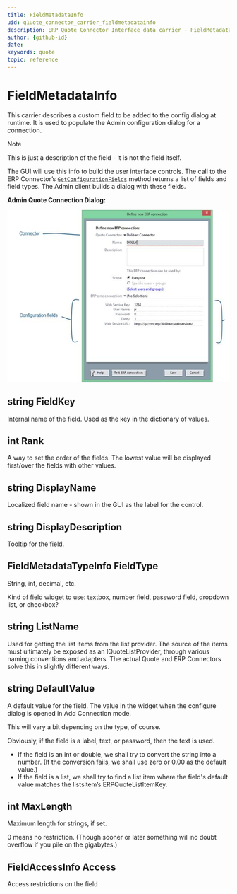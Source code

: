 ```yaml
---
title: FieldMetadataInfo
uid: q1uote_connector_carrier_fieldmetadatainfo
description: ERP Quote Connector Interface data carrier - FieldMetadataInfo
author: {github-id}
date:
keywords: quote
topic: reference
---
```


# FieldMetadataInfo

This carrier describes a custom field to be added to the config dialog at runtime. It is used to populate the Admin configuration dialog for a connection.

> [!NOTE]
> This is just a description of the field - it is not the field itself.

The GUI will use this info to build the user interface controls. The call to the ERP Connector’s [`GetConfigurationFields`](../iquoteconnector.md#dictionaryltstring-fieldmetadatainfo-getconfigurationfields) method returns a list of fields and field types. The Admin client builds a dialog with these fields.

**Admin Quote Connection Dialog:**

![31][img1]

## string FieldKey

Internal name of the field. Used as the key in the dictionary of values.

## int Rank

A way to set the order of the fields. The lowest value will be displayed first/over the fields with other values.

## string DisplayName

Localized field name - shown in the GUI as the label for the control.

## string DisplayDescription

Tooltip for the field.

## FieldMetadataTypeInfo FieldType

String, int, decimal, etc.

Kind of field widget to use: textbox, number field, password field, dropdown list, or checkbox?

## string ListName

Used for getting the list items from the list provider. The source of the items must ultimately be exposed as an IQuoteListProvider, through various naming conventions and adapters. The actual Quote and ERP Connectors solve this in slightly different ways.

## string DefaultValue

A default value for the field. The value in the widget when the configure dialog is opened in Add Connection mode.

This will vary a bit depending on the type, of course.

Obviously, if the field is a label, text, or password, then the text is used.

* If the field is an int or double, we shall try to convert the string into a number. (If the conversion fails, we shall use zero or 0.00 as the default value.)
* If the field is a list, we shall try to find a list item where the field's default value matches the listsitem’s ERPQuoteListItemKey.

## int MaxLength

Maximum length for strings, if set.

0 means no restriction. (Though sooner or later something will no doubt overflow if you pile on the gigabytes.)

## FieldAccessInfo Access

Access restrictions on the field

<!-- Referenced images -->
[img1]: media/image031.jpg
